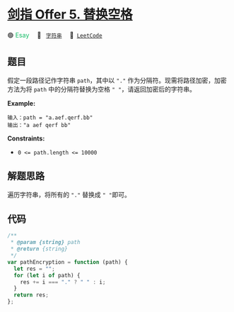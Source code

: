 # [剑指 Offer 5. 替换空格](https://leetcode.cn/problems/ti-huan-kong-ge-lcof/)

🟢 <font color=#15bd66>Esay</font>&emsp; 🔖&ensp; [`字符串`](/leetcode/outline/tag/string.md)&emsp; 🔗&ensp;[`LeetCode`](https://leetcode.cn/problems/ti-huan-kong-ge-lcof/)

## 题目

假定一段路径记作字符串 `path`，其中以 `"."` 作为分隔符。现需将路径加密，加密方法为将 `path` 中的分隔符替换为空格 `" "`，请返回加密后的字符串。

**Example:**

```
输入：path = "a.aef.qerf.bb"
输出："a aef qerf bb"
```

**Constraints:**

- `0 <= path.length <= 10000`

## 解题思路

遍历字符串，将所有的 `"."` 替换成 `" "`即可。

## 代码

```javascript
/**
 * @param {string} path
 * @return {string}
 */
var pathEncryption = function (path) {
  let res = "";
  for (let i of path) {
    res += i === "." ? " " : i;
  }
  return res;
};
```
